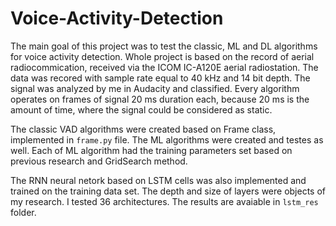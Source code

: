 # Voice-Activity-Detection
The main goal of this project was to test the classic, ML and DL algorithms for voice activity detection. 
Whole project is based on the record of aerial radiocommication, received via the ICOM IC-A120E aerial radiostation.
The data was recored with sample rate equal to 40 kHz and 14 bit depth. The signal was analyzed by me in Audacity and classified.
Every algorithm operates on frames of signal 20 ms duration each, because 20 ms is the amount of time, where the signal could be considered as static.

The classic VAD algorithms were created based on Frame class, implemented in `frame.py` file. The ML algorithms were created and testes as well. Each of ML algorithm had the training parameters set based on previous research and GridSearch method.

The RNN neural netork based on LSTM cells was also implemented and trained on the training data set. The depth and size of layers were objects of my research. I tested 36 architectures. The results are avaiable in `lstm_res` folder.


